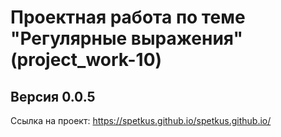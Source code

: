 # Проектная работа по теме "Регулярные выражения" (project_work-10)
## Версия 0.0.5
Cсылка на проект: https://spetkus.github.io/spetkus.github.io/

